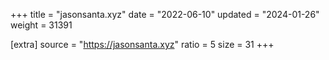 +++
title = "jasonsanta.xyz"
date = "2022-06-10"
updated = "2024-01-26"
weight = 31391

[extra]
source = "https://jasonsanta.xyz"
ratio = 5
size = 31
+++
